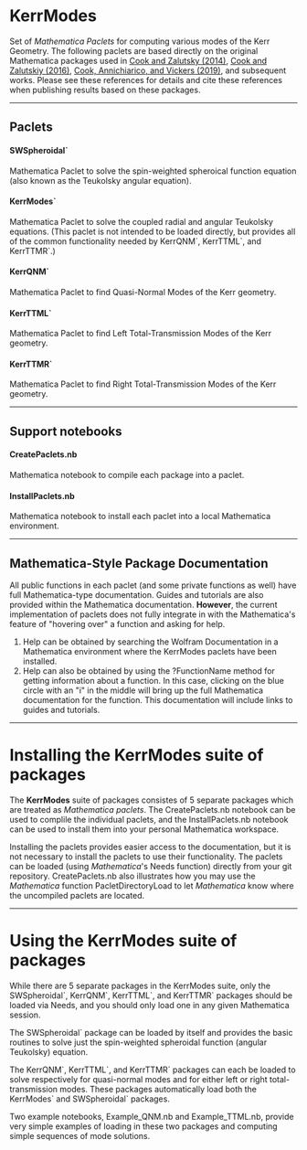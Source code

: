 # KerrModes
Set of *Mathematica Paclets* for computing various modes of the Kerr Geometry.
The following paclets are based directly on the original Mathematica packages used in [Cook and Zalutsky (2014)](https://journals.aps.org/prd/abstract/10.1103/PhysRevD.90.124021), [Cook and Zalutskiy (2016)](https://journals.aps.org/prd/abstract/10.1103/PhysRevD.94.104074), [Cook, Annichiarico, and Vickers (2019)](https://journals.aps.org/prd/abstract/10.1103/PhysRevD.99.024008), and subsequent works.  Please see these references for details and cite these references when publishing results based on these packages.

---
## Paclets

#### SWSpheroidal\`
Mathematica Paclet to solve the spin-weighted spheroical function equation (also known as the Teukolsky angular equation).

#### KerrModes\`
Mathematica Paclet to solve the coupled radial and angular Teukolsky equations.  (This paclet is not intended to be loaded directly, but provides all of the common functionality needed by KerrQNM\`, KerrTTML\`, and KerrTTMR\`.)

#### KerrQNM\`
Mathematica Paclet to find Quasi-Normal Modes of the Kerr geometry.

#### KerrTTML\`
Mathematica Paclet to find Left Total-Transmission Modes of the Kerr geometry.

#### KerrTTMR\`
Mathematica Paclet to find Right Total-Transmission Modes of the Kerr geometry.

---
## Support notebooks

#### CreatePaclets.nb
Mathematica notebook to compile each package into a paclet.

#### InstallPaclets.nb
Mathematica notebook to install each paclet into a local Mathematica environment.

---
## Mathematica-Style Package Documentation

All public functions in each paclet (and some private functions as well) have full Mathematica-type documentation.  Guides and tutorials are also provided within the Mathematica documentation.  **However**, the current implementation of paclets does not fully integrate in with the Mathematica's feature of "hovering over" a function and asking for help.  
1) Help can be obtained by searching the Wolfram Documentation in a Mathematica environment where the KerrModes paclets have been installed.
2) Help can also be obtained by using the ?FunctionName method for getting information about a function.  In this case, clicking on the blue circle with an "i" in the middle will bring up the full Mathematica documentation for the function.  This documentation will include links to guides and tutorials.

---
# Installing the KerrModes suite of packages

The **KerrModes** suite of packages consistes of 5 separate packages which are treated as *Mathematica paclets*.  The CreatePaclets.nb notebook can be used to complile the individual paclets, and the InstallPaclets.nb notebook can be used to install them into your personal Mathematica workspace.

Installing the paclets provides easier access to the documentation, but it is not necessary to install the paclets to use their functionality.  The paclets can be loaded (using *Mathematica*'s Needs function) directly from your git repository.  CreatePaclets.nb also illustrates how you may use the *Mathematica* function PacletDirectoryLoad to let *Mathematica* know where the uncompiled paclets are located.

---
# Using the KerrModes suite of packages

While there are 5 separate packages in the KerrModes suite, only the SWSpheroidal\`, KerrQNM\`, KerrTTML\`, and KerrTTMR\` packages should be loaded via Needs, and you should only load one in any given Mathematica session.

The SWSpheroidal\` package can be loaded by itself and provides the basic routines to solve just the spin-weighted spheroidal function (angular Teukolsky) equation.

The KerrQNM\`, KerrTTML\`, and KerrTTMR\` packages can each be loaded to solve respectively for quasi-normal modes and for either left or right total-transmission modes.  These packages automatically load both the KerrModes\` and SWSpheroidal\` packages.

Two example notebooks, Example_QNM.nb and Example_TTML.nb, provide very simple examples of loading in these two packages and computing simple sequences of mode solutions.
